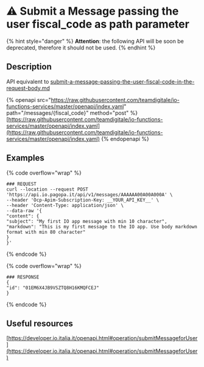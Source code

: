 # ⚠️ Submit a Message passing the user fiscal_code as path parameter

{% hint style="danger" %} **Attention**: the following API will be soon be deprecated, therefore it should not be used. {% endhint %}

## Description

API equivalent to [submit-a-message-passing-the-user-fiscal-code-in-the-request-body.md](submit-a-message-passing-the-user-fiscal-code-in-the-request-body.md "mention")

{% openapi src="https://raw.githubusercontent.com/teamdigitale/io-functions-services/master/openapi/index.yaml" path="/messages/{fiscal_code}" method="post" %} [https://raw.githubusercontent.com/teamdigitale/io-functions-services/master/openapi/index.yaml](https://raw.githubusercontent.com/teamdigitale/io-functions-services/master/openapi/index.yaml) {% endopenapi %}

## Examples

{% code overflow="wrap" %}
```shell
### REQUEST
curl --location --request POST 'https://api.io.pagopa.it/api/v1/messages/AAAAAA00A00A000A' \
--header 'Ocp-Apim-Subscription-Key: __YOUR_API_KEY__' \
--header 'Content-Type: application/json' \
--data-raw '{
"content": {
"subject": "My first IO app message with min 10 character",
"markdown": "This is my first message to the IO app. Use body markdown format with min 80 character"
}
}'
```
{% endcode %}

{% code overflow="wrap" %}
```shell
### RESPONSE
{
"id": "01EM6X4JB9VSZTQ8H16KMQFCEJ"
}
```
{% endcode %}

## Useful resources

[https://developer.io.italia.it/openapi.html#operation/submitMessageforUser](https://developer.io.italia.it/openapi.html#operation/submitMessageforUser)